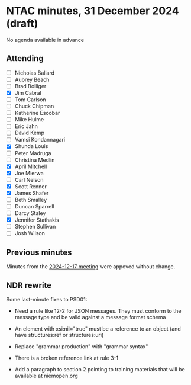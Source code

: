 # NTAC minutes, 31 December 2024 (draft)

No agenda available in advance

## Attending

- [ ] Nicholas Ballard
- [ ] Aubrey Beach
- [ ] Brad Bolliger
- [x] Jim Cabral
- [ ] Tom Carlson
- [ ] Chuck Chipman
- [ ] Katherine Escobar
- [ ] Mike Hulme
- [ ] Eric Jahn
- [ ] David Kemp
- [ ] Vamsi Kondannagari
- [x] Shunda Louis
- [ ] Peter Madruga
- [ ] Christina Medlin
- [x] April Mitchell
- [x] Joe Mierwa
- [ ] Carl Nelson
- [x] Scott Renner
- [x] James Shafer
- [ ] Beth Smalley
- [ ] Duncan Sparrell
- [ ] Darcy Staley 
- [x] Jennifer Stathakis
- [ ] Stephen Sullivan
- [ ] Josh Wilson

## Previous minutes

Minutes from the [2024-12-17 meeting](2024-12-17-minutes.md) were appoved without change.

## NDR rewrite

Some last-minute fixes to PSD01:

* Need a rule like 12-2 for JSON messages.  They must conform to the message type and be valid against a message format schema

* An element with xsi:nil="true" must be a reference to an object (and have structures:ref or structures:uri)

* Replace "grammar production" with "grammar syntax"

* There is a broken reference link at rule 3-1

* Add a paragraph to section 2 pointing to training materials that will be available at niemopen.org

  
